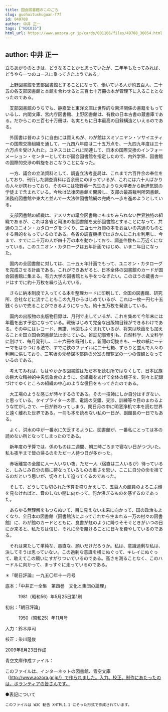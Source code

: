 ```yaml
---
title: 国会図書館のこのごろ
slug: guohuitushuguan-f7f
id: 049708
author: 中井 正一
tags: ["NDC016"]
html_url: https://www.aozora.gr.jp/cards/001166/files/49708_36054.html
---
```


## author: 中井 正一

立ちあがりのときは、どうなることかと思っていたが、二年半もたってみれば、どうやら一つのコースに乗ってきたようである。

　上野図書館を支部図書館とすることになって、働いている人が約五百人、二十五の各支部図書館と本館を合わせると三百七十万冊の本が管理下に入ることとなったのである。

　支部図書館のうちでも、静嘉堂と東洋文庫は世界的な東洋関係の書籍をもっているし、内閣文庫、宮内庁図書館、上野図書館は、有数の日本古書の蔵書庫である。だからこの三百七十万冊は、名実ともに日本最高の目録構造といえるのである。

　外国書は昔のように自由には買えぬが、わが館はスミソニヤン・ソサイエティーの国際交換組織を通して、一九四八年度は二十五万点を、一九四九年度は三十六万点を受け入れた。ユネスコはこれに関連して、日本の国際交換のインフォーメーション・センターとしてわが国会図書館を指定したので、内外学界、図書館の国際的交渉の斡旋をおこなうことになった。

　一方、議会の立法資料として、調査立法考査局は、これまで六百件余の奉仕をしており、刊行した調査資料は百余冊にのぼっているが、これには六十人ばかりの人々が携わっており、その中には牧野英一先生のような大学者から新進気鋭の学徒まで含まれている。今秋は法律図書館を開設し、支部の最高裁判所図書館、法務府図書館や東大と並んで一大法律図書館網の完成へ一歩を進めようとしている。

　支部図書館の組織は、アメリカの議会図書館にもまだみられない世界独特の組織であるが、これは各省と司法の各図書館を支部図書館とすることになって、共通のユニオン・カタローグをつくり、三百七十万冊の本をお互いの共通のものとする目的をもっているのである。各省の調査機構ではさかんにこれを利用し、今まで、すでに二十万の人が四十万の本を動かしており、調査件数も二万近くになっている。このユニオン・カタローグは五年計画ではじめ、いま二年目になった。

　国内の全図書館に対しては、二十五ヵ年計画でもって、ユニオン・カタローグを完成させる計画である。これができあがると、日本全体の図書館のカードが国会図書館に集まる。有力大学の図書館とも手をつなぎたい。このほうの蔵書カードはすでに約十万枚を繰り込んでいる。

　さらに納本制度で入ってくる本を整理カードに印刷して、全国の図書館、研究所、会社などに流すこともこの九月からはじめているが、これは一枚一円七十五銭くらいで売ることができるようになった。約十五万枚を発送している。

　国内の出版物の出版物目録は、月刊で出しているが、これを集めて今年末には年鑑を出す予定になっている。戦後はじめて完全な出版物目録ができるわけである。その中にはレコード、楽譜、地図もふくまれているが、将来は映画をも加えることを国立国会図書館法は命じている。雑誌記事索引も、自然科学、人文科学に別けて、毎月発刊し、二十六冊を既刊した。新聞の切抜きも、一枚の紙に一テーマをはりつける法で、すでに鉄のファイルに二十七箱、ずらりと並んで人々の利用に供しており、三宅坂の元参謀本部跡の分室の閲覧室の一つの偉観となっているのである。

　考えてみれば、もはやかかる図書館はただ本を読む所ではなくして、日本民族の巨大な精神的中央気象台のように、全組織をあげて全体の様子を、刻々と記録づけてゆくところの組織の中心のような役目をもってきたのである。

　大工場のような感じが時々するのである。その一技師にしか自分はすぎない、と思っている。タイプライターの音、電話の交錯、交渉、訓練等々目のまわるような忙がしさで、一日が終わってしまう。閑日月の中に明窓浄机で本を読む世界と遠く離れた世界である。一冊も本を読めない私の一日が、副館長の一日でもある。

　よく、洪水の中が一番水に欠乏するように、図書館が、一番私にとっては本の読めない所となってしまったのである。

　新年度の予算では、係のものは二週間、朝三時ごろまで寝ない日がつづいた。私も夜半まで皆の帰るのをただ一人待つ日が多かった。

　赤坂離宮の全館に人一人いない夜、ただ一人（宿直は二人いるが）待っていると、しみじみ自分の肩に荷なっているものの重さを思い、ここに自分の命を捨てるのだという思いが、切々として迫ってくるのであった。

　そして、どうしても切られた予算を盛りかえして、五百人の館員のよろこぶ顔を見なければと、音のしない闇に向かって、何か沸ぎるものを感ずるのであった。

　あらゆる無理解をもつらぬいて、目に見えない未来に向かって、国の政治もよくなり、全日本の図書館（図書館法によってこれから生まれる一万の村々の図書館）に、わが館のカードとともに、良書が虹のように降りそそぐときがいつの日にか来ると、私たちは信じ、それに命を賭けることに日々を費やしているのである。

　それは果たして単純な、愚直な、願いだけだろうか。私は、意識過剰な私は、決してそうは思っていない。この過剰な意識を横にぬぐって、キレイにぬぐって、敢えてこの願いにすがりついているのである。高さを測ることなく、このハードルに向かって、まっすぐに走っているのである。

＊『朝日評論』一九五〇年十一月号













底本：「中井正一全集　第四巻　文化と集団の論理」


　　　1981（昭和56）年5月25日第1刷

初出：「朝日評論」

　　　1950（昭和25）年11月号

入力：鈴木厚司

校正：染川隆俊

2009年8月23日作成

青空文庫作成ファイル：

このファイルは、インターネットの図書館、青空文庫（http://www.aozora.gr.jp/）で作られました。入力、校正、制作にあたったのは、ボランティアの皆さんです。











●表記について


	このファイルは W3C 勧告 XHTML1.1 にそった形式で作成されています。